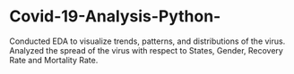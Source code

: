 # Covid-19-Analysis-Python-
Conducted EDA to visualize trends, patterns, and distributions of the virus. Analyzed the spread of the virus with respect to States, Gender, Recovery Rate and Mortality Rate.
